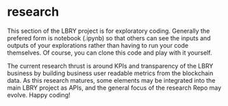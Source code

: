 # research

This section of the LBRY project is for exploratory coding. Generally the prefered form is notebook (.ipynb) so that others can see the inputs and outputs of your explorations rather than having to run your code themselves. Of course, you can clone this code and play with it yourself. 

The current research thrust is around KPIs and transparency of the LBRY business by building business user readable metrics from the blockchain data. As this research matures, some elements may be integrated into the main LBRY project as APIs, and the general focus of the research Repo may evolve. Happy coding!

